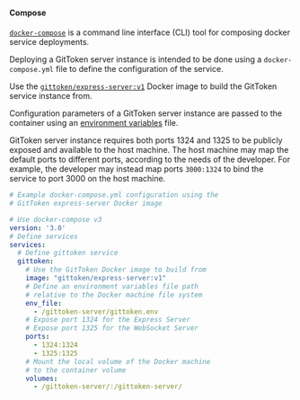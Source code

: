 #### Compose

[`docker-compose`](https://docs.docker.com/compose/) is a command line interface (CLI) tool for composing docker service deployments.

Deploying a GitToken server instance is intended to be done using a `docker-compose.yml` file to define the configuration of the service.

Use the [`gittoken/express-server:v1`](https://hub.docker.com/r/gittoken/) Docker image to build the GitToken service instance from.

Configuration parameters of a GitToken server instance are passed to the container using an [environment variables](#environment-variables-file) file.

GitToken server instance requires both ports 1324 and 1325 to be publicly exposed and available to the host machine. The host machine may map the default ports to different ports, according to the needs of the developer. For example, the developer may instead map ports `3000:1324` to bind the service to port 3000 on the host machine.



```yml
# Example docker-compose.yml configuration using the
# GitToken express-server Docker image

# Use docker-compose v3
version: '3.0'
# Define services
services:
  # Define gittoken service
  gittoken:
    # Use the GitToken Docker image to build from
    image: "gittoken/express-server:v1"
    # Define an environment variables file path
    # relative to the Docker machine file system
    env_file:
      - /gittoken-server/gittoken.env
    # Expose port 1324 for the Express Server
    # Expose port 1325 for the WebSocket Server
    ports:
      - 1324:1324
      - 1325:1325
    # Mount the local volume of the Docker machine
    # to the container volume
    volumes:
      - /gittoken-server/:/gittoken-server/
```
